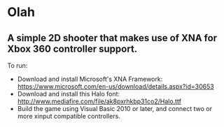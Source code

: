 # Olah
A simple 2D shooter that makes use of XNA for Xbox 360 controller support.
------------------------
To run:
- Download and install Microsoft's XNA Framework: https://www.microsoft.com/en-us/download/details.aspx?id=30653 
- Download and install this Halo font: http://www.mediafire.com/file/ak8pxrhkbp31co2/Halo.ttf 
- Build the game using Visual Basic 2010 or later, and connect two or more xinput compatible controllers.
